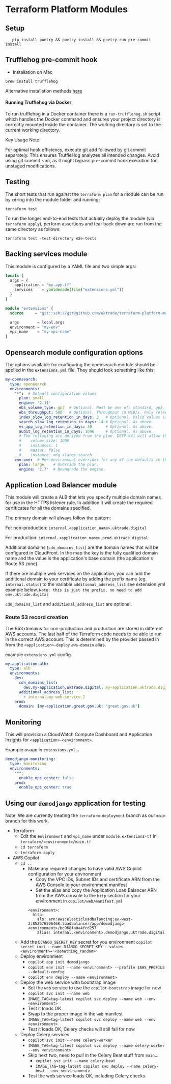 # Terraform Platform Modules

## Setup

```shell
   pip install poetry && poetry install && poetry run pre-commit install
```

## Trufflehog pre-commit hook

- Installation on Mac

```shell
brew install trufflehog
```

Alternative installation methods [here](https://github.com/trufflesecurity/trufflehog)


#### Running Trufflehog via Docker

To run trufflehog in a Docker container there is a ```run-trufflehog.sh``` script which handles the Docker command and ensures your project directory is correctly mounted inside the container. The working directory is set to the current working directory.

Key Usage Note:

For optimal hook efficiency, execute git add followed by git commit separately. This ensures TruffleHog analyzes all intended changes.
Avoid using git commit -am, as it might bypass pre-commit hook execution for unstaged modifications.

## Testing

The short tests that run against the `terraform plan` for a module can be run by `cd`-ing into the module folder and running:

```shell
terraform test
```

To run the longer end-to-end tests that actually deploy the module (via `terraform apply`), perform assertions and tear back down are run from the 
same directory as follows:

```shell
terraform test -test-directory e2e-tests
```

## Backing services module

This module is configured by a YAML file and two simple args:

```terraform
locals {
  args = {
    application = "my-app-tf"
    services    = yamldecode(file("extensions.yml"))
  }
}

module "extensions" {
  source     = "git::ssh://git@github.com/uktrade/terraform-platform-modules.git//extensions?depth=1&ref=main"

  args        = local.args
  environment = "my-env"
  vpc_name    = "my-vpc-name"
}
```

## Opensearch module configuration options

The options available for configuring the opensearch module should be applied in the `extensions.yml` file. They 
should look something like this:

```yaml
my-opensearch:
  type: opensearch
  environments:
    "*":  # Default configuration values
      plan: small
      engine: '2.11'
      ebs_volume_type: gp3  # Optional. Must be one of: standard, gp2, gp3, io1, io2, sc1 or st1. Defaults to gp2.
      ebs_throughput: 500   # Optional. Throughput in MiB/s. Only relevant for volume type gp3. Defaults to 250 MiB/s.
      index_slow_log_retention_in_days: 3   # Optional. Valid values can be found here: https://registry.terraform.io/providers/hashicorp/aws/latest/docs/resources/cloudwatch_log_group#retention_in_days
      search_slow_log_retention_in_days: 14 # Optional. As above.
      es_app_log_retention_in_days: 30      # Optional. As above.
      audit_log_retention_in_days: 1096     # Optional. As above.
      # The following are derived from the plan. DBTP-841 will allow them to be overriden here.
      #    volume_size: 1000
      #    instances: 1
      #    master: false
      #    instance: m6g.xlarge.search
    env-one:  # Per-environment overrides for any of the defaults in the previous section
      plan: large    # Override the plan.
      engine: '2.7'  # Downgrade the engine.
```

## Application Load Balancer module

This module will create a ALB that lets you specify multiple domain names for use in the HTTPS listener rule.  In addition it will create the required certificates for all the domains specified.

The primary domain will always follow the pattern:

For non-production: `internal.<application_name>.uktrade.digital`

For production: `internal.<application_name>.prod.uktrade.digital`

Additional domains (`cdn_domains_list`) are the domain names that will be configured in CloudFront. In the map the key is the fully qualified domain name and the value is the application's base domain (the application's Route 53 zone).  

If there are multiple web services on the application, you can add the additional domain to your certificate by adding the prefix name (eg. `internal.static`) to the variable `additional_address_list` see extension.yml example below.  `Note: this is just the prefix, no need to add env.uktrade.digital`

`cdn_domains_list` and `additional_address_list` are optional.

### Route 53 record creation

The R53 domains for non-production and production are stored in different AWS accounts.  The last half of the Terraform code needs to be able to run in the correct AWS account.  This is determined by the provider passed in from the `<application>-deploy` `aws-domain` alias.

example `extensions.yml` config.

```yaml
my-application-alb:
  type: alb
  environments:
    dev: 
      cdn_domains_list:
        dev.my-application.uktrade.digital: my-application.uktrade.digital
      additional_address_list:
        - internal.my-web-service-2
    prod:
      domain: {my-application.great.gov.uk: "great.gov.uk"} 
```

## Monitoring

This will provision a CloudWatch Compute Dashboard and Application Insights for `<application>-<environment>`.

Example usage in `extensions.yml`...

```yaml
demodjango-monitoring:
  type: monitoring
  environments:
    "*":
      enable_ops_center: false
    prod:
      enable_ops_center: true
```

## Using our `demodjango` application for testing

Note: We are currently treating the `terraform-deployment` branch as our `main` branch for this work.

- Terraform
  - Edit the `environment` and `vpc_name` under `module.extensions-tf` in `terraform/<environment>/main.tf`
  - `cd terraform`
  - `terraform apply`
- AWS Copilot
  - `cd ..`
    - Make any required changes to have valid AWS Copilot configuration for your environment
      - Copy the VPC IDs, Subnet IDs and certificate ARN from the AWS Console to your environment manifest
      - Set the alias and copy the Application Load Balancer ARN from the AWS console to the `http` section for your environment in `copilot/web/manifest.yml`
      ```
      <environment>:
        http:
          alb: arn:aws:elasticloadbalancing:eu-west-2:852676506468:loadbalancer/app/demodjango-<environment>/bc968fa0a4fcd257
          alias: internal.<environment>.demodjango.uktrade.digital
      ```
  - Add the `DJANGO_SECRET_KEY` secret for you environment `copilot secret init --name DJANGO_SECRET_KEY --values <environment>='<something_random>'`
  - Deploy environment
    - `copilot app init demodjango`
    - `copilot env init --name <environment> --profile $AWS_PROFILE --default-config`
    - `copilot env deploy --name <environment>`
  - Deploy the web service with bootstrap image
    - Set the `web` service to use the `copilot-bootstrap` image for now
    - `copilot svc init --name web`
    - `IMAGE_TAG=tag-latest copilot svc deploy --name web --env <environment>`
    - Test it loads OK
    - Swap to the proper image in the `web` manifest
    - `IMAGE_TAG=tag-latest copilot svc deploy --name web --env <environment>`
    - Test it loads OK, Celery checks will still fail for now
  - Deploy Celery services
    - `copilot svc init --name celery-worker`
    - `IMAGE_TAG=tag-latest copilot svc deploy --name celery-worker --env <environment>`
    - Skip next two, need to pull in the Celery Beat stuff from `main`...
      - `copilot svc init --name celery-beat`
      - `IMAGE_TAG=tag-latest copilot svc deploy --name celery-beat --env <environment>`
    - Test the web service loads OK, including Celery checks

